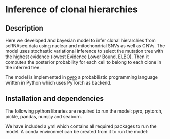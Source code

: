 # Inference of clonal hierarchies


## Description

Here we developed and bayesian model to infer clonal hierarchies from scRNAseq data using nuclear and mitochondrial SNVs as well as CNVs. 
The model uses stochastic variational inference to select the mutation tree with the highest evidence (lowest Evidence Lower Bound, ELBO).
Then it computes the posterior probability for each cell to belong to each clone in the inferred tree.


The model is implemented in [pyro](http://pyro.ai/) a probabilistic programming language written in Python which uses PyTorch as backend.  


## Installation and dependencies


The following python libraries are required to run the model: pyro, pytorch, pickle, pandas, numpy and seaborn. 

We have included a yml which contains all required packages to run the model. A conda environmet can be created from it to run the model:

```


```
